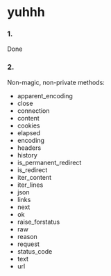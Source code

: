 # yuhhh

### 1. 

Done

### 2. 

Non-magic, non-private methods:
* apparent_encoding
* close
* connection
* content
* cookies
* elapsed
* encoding
* headers
* history
* is_permanent_redirect
* is_redirect
* iter_content
* iter_lines
* json
* links
* next
* ok
* raise_forstatus
* raw
* reason
* request
* status_code
* text
* url

